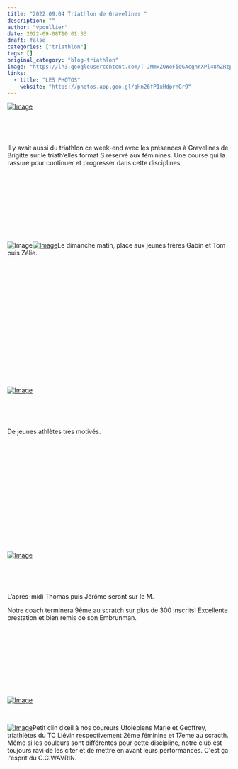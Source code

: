 ```yaml
---
title: "2022.09.04 Triathlon de Gravelines "
description: ""
author: "vpoullier"
date: 2022-09-08T10:01:33
draft: false
categories: ["triathlon"]
tags: []
original_category: "blog-triathlon"
image: "https://lh3.googleusercontent.com/T-JMmxZOWoFiqGAcgnrXPl48hZRtpV4MF9UZL37jQWLVpaCc9YTw_ZbZDIipSlccHrWRAWSnYhaM4NEpDFJpPxI6oi1zSQoGXOrYTHw1Ws6pfcueou8T1o3YE20ZIBbxb6zpCbE9OaKsQtP5gWICEiZMN4gKOlARfJDxRVvTW5-LJ5gLAfvmDFUzxMZ6bhX3Wjd1sDzSp6mbzJy3lUt2Tjj7f3U0GbtEDex42GQpQd8ySkICpI9rp2FJAB7V3CK95Ava56cv9OjhcPYtnC4YLxIcU4--kMuLq6c6vuu1q-uB_v5CPoiscXbTCM5XIDhAYNz7586L3rvTHzSl9idspkHefcKQocJqpwdwzkrr_ZXlODH2CdI_GEW7GO-55bXtmtmHwFY2zSyv_4Np06kD7XJZFwjMUYtP1YEJ_zUQcKCaW-otfb-OQ8_2Z1Mic0Z9F7Vq-ZfTWKuXYB2l3-sNlJvjm6AlwQkUdYjEsh9SE3WlvddlNtV8bhHTNyHAGqUdAqAbJ7VVtAxUW4D8inb-gOssl0grQ997A9KN3KWMXv81lQwAtjMZNFkQoEErg1sC5LfypR7u_pq4iVXj37Rre2gMyDVGNAW9S-umnk72n-07sUe-27XQQaTZ10KRstdYO2mWyAQXs8B-W8GKVhzIeBAFgKk0FDyVZGszM90CPalLFCo1siBI9gfhkBn2HHZBQczqmcGqdKxXHBHgyhIc0h3MBTDWh_ly6L0JJFRwb11MdWjQ0ulcRgnUbWLs=w469-h703-no?authuser=0"
links:
  - title: "LES PHOTOS"
    website: "https://photos.app.goo.gl/qHn26fP1xHdprnGr9"
---
```


[![Image](https://lh3.googleusercontent.com/T-JMmxZOWoFiqGAcgnrXPl48hZRtpV4MF9UZL37jQWLVpaCc9YTw_ZbZDIipSlccHrWRAWSnYhaM4NEpDFJpPxI6oi1zSQoGXOrYTHw1Ws6pfcueou8T1o3YE20ZIBbxb6zpCbE9OaKsQtP5gWICEiZMN4gKOlARfJDxRVvTW5-LJ5gLAfvmDFUzxMZ6bhX3Wjd1sDzSp6mbzJy3lUt2Tjj7f3U0GbtEDex42GQpQd8ySkICpI9rp2FJAB7V3CK95Ava56cv9OjhcPYtnC4YLxIcU4--kMuLq6c6vuu1q-uB_v5CPoiscXbTCM5XIDhAYNz7586L3rvTHzSl9idspkHefcKQocJqpwdwzkrr_ZXlODH2CdI_GEW7GO-55bXtmtmHwFY2zSyv_4Np06kD7XJZFwjMUYtP1YEJ_zUQcKCaW-otfb-OQ8_2Z1Mic0Z9F7Vq-ZfTWKuXYB2l3-sNlJvjm6AlwQkUdYjEsh9SE3WlvddlNtV8bhHTNyHAGqUdAqAbJ7VVtAxUW4D8inb-gOssl0grQ997A9KN3KWMXv81lQwAtjMZNFkQoEErg1sC5LfypR7u_pq4iVXj37Rre2gMyDVGNAW9S-umnk72n-07sUe-27XQQaTZ10KRstdYO2mWyAQXs8B-W8GKVhzIeBAFgKk0FDyVZGszM90CPalLFCo1siBI9gfhkBn2HHZBQczqmcGqdKxXHBHgyhIc0h3MBTDWh_ly6L0JJFRwb11MdWjQ0ulcRgnUbWLs=w469-h703-no?authuser=0)](https://lh3.googleusercontent.com/T-JMmxZOWoFiqGAcgnrXPl48hZRtpV4MF9UZL37jQWLVpaCc9YTw_ZbZDIipSlccHrWRAWSnYhaM4NEpDFJpPxI6oi1zSQoGXOrYTHw1Ws6pfcueou8T1o3YE20ZIBbxb6zpCbE9OaKsQtP5gWICEiZMN4gKOlARfJDxRVvTW5-LJ5gLAfvmDFUzxMZ6bhX3Wjd1sDzSp6mbzJy3lUt2Tjj7f3U0GbtEDex42GQpQd8ySkICpI9rp2FJAB7V3CK95Ava56cv9OjhcPYtnC4YLxIcU4--kMuLq6c6vuu1q-uB_v5CPoiscXbTCM5XIDhAYNz7586L3rvTHzSl9idspkHefcKQocJqpwdwzkrr_ZXlODH2CdI_GEW7GO-55bXtmtmHwFY2zSyv_4Np06kD7XJZFwjMUYtP1YEJ_zUQcKCaW-otfb-OQ8_2Z1Mic0Z9F7Vq-ZfTWKuXYB2l3-sNlJvjm6AlwQkUdYjEsh9SE3WlvddlNtV8bhHTNyHAGqUdAqAbJ7VVtAxUW4D8inb-gOssl0grQ997A9KN3KWMXv81lQwAtjMZNFkQoEErg1sC5LfypR7u_pq4iVXj37Rre2gMyDVGNAW9S-umnk72n-07sUe-27XQQaTZ10KRstdYO2mWyAQXs8B-W8GKVhzIeBAFgKk0FDyVZGszM90CPalLFCo1siBI9gfhkBn2HHZBQczqmcGqdKxXHBHgyhIc0h3MBTDWh_ly6L0JJFRwb11MdWjQ0ulcRgnUbWLs=w469-h703-no?authuser=0)

&nbsp;

&nbsp;

Il y avait aussi du triathlon ce week-end avec les présences à Gravelines de Brigitte sur le triath’elles format S réservé aux féminines. Une course qui la rassure pour continuer et progresser dans cette disciplines

&nbsp;

&nbsp;

&nbsp;

&nbsp;

&nbsp;

![Image](https://lh3.googleusercontent.com/9TUyI1WSWq-J-hJv4qqPYimwhBipUjLcOcvICtEzhSOYcI0Ps9lgzUA_PoH_eDmqvMZKBVd9jB6JNCKewl2RBn4Uiy_0dHi766ZvnjHucDbVeT6XkjrOYNPDj5ZMH271JBOIOgtw6xtVnGQL18ohDPdiMZZtkKlmyCztVfTeVVtJyZeV2MJC12_jkVFaxxAgifCzK9gV0wxrAkeNl44l9vj5zch9mw-RKMhqXYIdUWJev85WUt8pEjEsMZXjEdDujqLI77lZpjPlG07h7OpTQJkbSIKVb9BD-yVYJdiBhPoBWDW_wB_1RvI5lLPkRCaRqXSTe6-pZ_QyfqPGpx0kcVmJhGQSyCoQV0gCNrhL6Rw37jeaLPyqEr8B_8lVj8rRzgXoF6oAMwBEoyBszSSyHA4LQKE9cL8_DNqXG6Cde3QGkGl7jqx51H1B7Ay8o_8UnWWl4k7ks6yO7tQ4svyZVeLmMH7AKAgOCBBM_kwkUqIWQ0ub8jk6pOO-qrn42lE9lcDDwYlpy7C5GG3fGqnFiM9DCTqLNAIshYPjekMdKijHkSvaWQwJMJcfeCd5Ik2CLOZ4F8FyeNJD4aNUbTz6ELB72c2oQ1JJqroD5LfBSp8fl8ngGm94N3UR_248TFhtTgjntRvQUIsV5-FhmW7jgqzB3SnYnuG1ktMrO03p8oviKOzkcEAdonldQTU945fP6CYZ9ek32Y6AsIqwN1-ADoZiqXU4ojdaEcqnX1Ng_WLuNNAJqXra4v5ubc4Q=w397-h703-no?authuser=0)[![Image](https://lh3.googleusercontent.com/TlvPdP91A0uXhW_8iE5e0aOEC4t6zxihszCLhd0oR36bGryvFgL5Uzlh2rcijC5Csuh7ysv4yWddZwYyAztcRIxAiyXdYWKRIDp54God6_qcbUr06yBuLeIe7dRmuoQA9QI1L7-4juhq79GBmfjHDNcb-Vd53_ZPhT5cj9wC9vb5tGhuhpsHPVTp8MOJRPBav5jWi6EG_USJbyOhhX8Yv0s00ed4N0AthH6XSucQxra8pf_v2XLimTHMx1ItNCqkkMzCC-z9XThvhGILClsP1D9E22iK8oczVZoupvQLKFB0PbnT-y6pSbX3O4O_yapVKZ8i_ZjHyTeq9GJq1m9a40VpBI6yX6Q1Ljpl8taFEocHLuyWTGcLPqi7-QytbhuVHCxdfY3PFdWggbwgCZDQcSLGSyNGFxVGv8WwIHwLkdbQIkTJuEneNV_LvhqKAJ_NdSC7okRkh7C7nZs4J-lZ_6zjxGn3KM2E0fJDk7Qa6cm2OQVmn-V5LqXPAff-BqlfPSeE6y_5wxC8plrluObRO4cSUIp6OmO3J6ZIP-WNCIfXqM-EyYd4axcjuIvMzFDYcF6IDSYfeIFXbvALS8N5ZRV9EjroqTXoc6R947ifGKT5QNj1ZhjpBUrQL2svbCwJbIkwRUmvfm_tkQakyz1FxLE1imu49OsyyQLHa0WUC-I6qxP4E1AWaHCI9n8DHtcCzbApsQXlWq-09xUhvOVe5hOJkYFWe5ExhWIUVae3UeIddpWapiLNfaGLCLCx=w397-h703-no?authuser=0)](https://lh3.googleusercontent.com/TlvPdP91A0uXhW_8iE5e0aOEC4t6zxihszCLhd0oR36bGryvFgL5Uzlh2rcijC5Csuh7ysv4yWddZwYyAztcRIxAiyXdYWKRIDp54God6_qcbUr06yBuLeIe7dRmuoQA9QI1L7-4juhq79GBmfjHDNcb-Vd53_ZPhT5cj9wC9vb5tGhuhpsHPVTp8MOJRPBav5jWi6EG_USJbyOhhX8Yv0s00ed4N0AthH6XSucQxra8pf_v2XLimTHMx1ItNCqkkMzCC-z9XThvhGILClsP1D9E22iK8oczVZoupvQLKFB0PbnT-y6pSbX3O4O_yapVKZ8i_ZjHyTeq9GJq1m9a40VpBI6yX6Q1Ljpl8taFEocHLuyWTGcLPqi7-QytbhuVHCxdfY3PFdWggbwgCZDQcSLGSyNGFxVGv8WwIHwLkdbQIkTJuEneNV_LvhqKAJ_NdSC7okRkh7C7nZs4J-lZ_6zjxGn3KM2E0fJDk7Qa6cm2OQVmn-V5LqXPAff-BqlfPSeE6y_5wxC8plrluObRO4cSUIp6OmO3J6ZIP-WNCIfXqM-EyYd4axcjuIvMzFDYcF6IDSYfeIFXbvALS8N5ZRV9EjroqTXoc6R947ifGKT5QNj1ZhjpBUrQL2svbCwJbIkwRUmvfm_tkQakyz1FxLE1imu49OsyyQLHa0WUC-I6qxP4E1AWaHCI9n8DHtcCzbApsQXlWq-09xUhvOVe5hOJkYFWe5ExhWIUVae3UeIddpWapiLNfaGLCLCx=w397-h703-no?authuser=0)Le dimanche matin, place aux jeunes frères Gabin et Tom puis Zélie.

&nbsp;

&nbsp;

&nbsp;

&nbsp;

&nbsp;

&nbsp;

&nbsp;

&nbsp;

&nbsp;

[ ![Image](https://lh3.googleusercontent.com/C3qo_qExN4dfy-I56T_6YSO1pyNkolX7bv_RVvhw6nveG4mmjLe5MK3SS1R3zcNwp0EzV30iqQVnWYJqnLjCbD1iPp26uAzhmYIrLDIZZVSHZiQSxKmJ71_wvyzuEqq73qHR3FUBWGjTUAV2DZpuKSjQ_O2MPJdRcN_SO1VMhQL_f0dzZaAQwgo1NVMiUFm7qXc5OvOnHne28cBiIwqPiGMQM_vlFFsKDiFeA3MiDHqodhsLABw389x9RCpx2kaUFU1rtL4BcOnkFnxAVcX-R_WQ-SR-_ssPj64TPVuj3nNAsAsaWVSj0mVCjBlniniVR8i9QgX1_17YTip2jc5IfaHzA70qzkACbY65jvLKmG4FnIj4gz-lZ1eT71ieGHgxH2FFdmh-BQkEmEoPqU1uw86sFgxI1yKQFpWoXf8DcdrGtRTWWbjjZA8jOIeHgJ-aUnaAYvDAv0otRj7VMIjmt5c4T3n41rvXj1NKFSxw0R0cAsLj6Rz0eY7ChRSe8Y9pE9pzu15OF7CE9TFqfuH8cBxkTzhVF_GG4pFYes13gvfuWKZZZx03UiuYM_aMbtiQmlGTQGJeGOIuKpPPKMkF5erc8AfDykDZylhO0MPVbSKoGyW6u2M6VX9q8odvx2o-TTXtgxs1k1EYf6oo3cU1KiURaSWOrxC80QvlMtp90GP2gpbQG3bmawkmTHF3nkIjflYCIkvmewYJ1wv1_-H_KjPZq9OBA5d9DPPd5StIRTHqsIRKKd39YmwZ6ZBV=w230-h306-no?authuser=0)](https://lh3.googleusercontent.com/C3qo_qExN4dfy-I56T_6YSO1pyNkolX7bv_RVvhw6nveG4mmjLe5MK3SS1R3zcNwp0EzV30iqQVnWYJqnLjCbD1iPp26uAzhmYIrLDIZZVSHZiQSxKmJ71_wvyzuEqq73qHR3FUBWGjTUAV2DZpuKSjQ_O2MPJdRcN_SO1VMhQL_f0dzZaAQwgo1NVMiUFm7qXc5OvOnHne28cBiIwqPiGMQM_vlFFsKDiFeA3MiDHqodhsLABw389x9RCpx2kaUFU1rtL4BcOnkFnxAVcX-R_WQ-SR-_ssPj64TPVuj3nNAsAsaWVSj0mVCjBlniniVR8i9QgX1_17YTip2jc5IfaHzA70qzkACbY65jvLKmG4FnIj4gz-lZ1eT71ieGHgxH2FFdmh-BQkEmEoPqU1uw86sFgxI1yKQFpWoXf8DcdrGtRTWWbjjZA8jOIeHgJ-aUnaAYvDAv0otRj7VMIjmt5c4T3n41rvXj1NKFSxw0R0cAsLj6Rz0eY7ChRSe8Y9pE9pzu15OF7CE9TFqfuH8cBxkTzhVF_GG4pFYes13gvfuWKZZZx03UiuYM_aMbtiQmlGTQGJeGOIuKpPPKMkF5erc8AfDykDZylhO0MPVbSKoGyW6u2M6VX9q8odvx2o-TTXtgxs1k1EYf6oo3cU1KiURaSWOrxC80QvlMtp90GP2gpbQG3bmawkmTHF3nkIjflYCIkvmewYJ1wv1_-H_KjPZq9OBA5d9DPPd5StIRTHqsIRKKd39YmwZ6ZBV=w230-h306-no?authuser=0)

&nbsp;

&nbsp;

De jeunes athlètes très motivés.

&nbsp;

&nbsp;&nbsp;

&nbsp;

&nbsp;

&nbsp;

&nbsp;

&nbsp;

&nbsp;

[ ![Image](https://lh3.googleusercontent.com/MPK_yzqB_FsRmmOMJMmdBlj_IC6wChTfdNKcftpjsmb-TJyG6s9SBGQ-pddUA7lNH7B0befS0GPV2zZi95nSQQc--CBzjQy0RzR_HXElGofSfaRlE7HMZl_6yDIv4sJkkvZIzlVzwuXlzJy9JoiH9c3-ybHMjp1fGeffnkFBLtIttPbIlkuemjAfHzgWXJGFFXI5K_NgIT6Z7PpiPk13gMnDR1QynpvuWboaBDpjlOqZZhCL1JuQM6okCpOBvtTRp5_IO1IWFgSW5XWSjzr9RrU87KnNTw-lkX_3vElkwVnSxvMWtL5UQaJBmwdyri7-mMtiDk52-1wLmWTIu3f2Gxr4fth2oXRaV_DD5GFyQGR63eoSgw8o2jfOptnuT2N1YMk3YG1xAlT_MuFhGa0qtroFqcPG6pL1K-fyIcSRneSRE5FRM_UtnZBTca3WLubRosxr-rY3WRXg9rM96d25Oxoj48dGglqyOptmzvgT9-OEBTY_EF_9JXRA7QV2KLWG_8B3s6TAq2gSVdfKQbTMmMyaraxC5kFXPZ4hXVxxgjpahqKEr4yDdsocOI9ltEonbQLugcaDQQHoYhvJZ8n2c8APkXNj-ZXL1DPMY8ib7o4oP9GtodOvKEF_BYLSceTd50wr4oxGSJR0lDs5zKTtRBQs_hWsvyIplFOXbTwA6WgDycq0Q3Ojuv-KoVTer8gQDw7CCRGGBdQ6T_y_FmJ4gAj6tOycfXYeu1OmTqWyS54Dzx1xHxOF9SKD2zHa=w204-h306-no?authuser=0)](https://lh3.googleusercontent.com/MPK_yzqB_FsRmmOMJMmdBlj_IC6wChTfdNKcftpjsmb-TJyG6s9SBGQ-pddUA7lNH7B0befS0GPV2zZi95nSQQc--CBzjQy0RzR_HXElGofSfaRlE7HMZl_6yDIv4sJkkvZIzlVzwuXlzJy9JoiH9c3-ybHMjp1fGeffnkFBLtIttPbIlkuemjAfHzgWXJGFFXI5K_NgIT6Z7PpiPk13gMnDR1QynpvuWboaBDpjlOqZZhCL1JuQM6okCpOBvtTRp5_IO1IWFgSW5XWSjzr9RrU87KnNTw-lkX_3vElkwVnSxvMWtL5UQaJBmwdyri7-mMtiDk52-1wLmWTIu3f2Gxr4fth2oXRaV_DD5GFyQGR63eoSgw8o2jfOptnuT2N1YMk3YG1xAlT_MuFhGa0qtroFqcPG6pL1K-fyIcSRneSRE5FRM_UtnZBTca3WLubRosxr-rY3WRXg9rM96d25Oxoj48dGglqyOptmzvgT9-OEBTY_EF_9JXRA7QV2KLWG_8B3s6TAq2gSVdfKQbTMmMyaraxC5kFXPZ4hXVxxgjpahqKEr4yDdsocOI9ltEonbQLugcaDQQHoYhvJZ8n2c8APkXNj-ZXL1DPMY8ib7o4oP9GtodOvKEF_BYLSceTd50wr4oxGSJR0lDs5zKTtRBQs_hWsvyIplFOXbTwA6WgDycq0Q3Ojuv-KoVTer8gQDw7CCRGGBdQ6T_y_FmJ4gAj6tOycfXYeu1OmTqWyS54Dzx1xHxOF9SKD2zHa=w204-h306-no?authuser=0)

&nbsp;

&nbsp;

L’après-midi Thomas puis Jérôme seront sur le M.

Notre coach terminera 9ème au scratch sur plus de 300 inscrits! Excellente prestation et bien remis de son Embrunman.&nbsp;

&nbsp;&nbsp;

&nbsp;

&nbsp;

&nbsp;

&nbsp;

[![Image](https://lh3.googleusercontent.com/-x21_ciVeqYtDVig7YpHUhUc_ayoMPFtvWmhIfFCs_5jYPv_VmweXJdgqgmX-wk_T-LRUui-TbGI5YR8XjAs10xjMdxx1dJ5x2KBM4wmqrqPnbpOpim-ss-DXaZDpIHAWZKy2xnETGy10ReRptK-ps5i21P9rEwv9yMAAE2Q7DyBJwHMecjeW1vY6j5QyvlzadmggiDKg3-OEIPA3_-3bidK8F_c33ZIw74XMWAVnSozIg9EGE9Z1RbYlbCitNJZ8J5FoF5XZfwKW7quGbYzsCVqgOXC4XEKvAUzc4ERvonnHiZPoHl-xD27sOKaClBNQrfFCOrzZ6HXlDvFRG2zjVqFXsvCzg3DaBKYzZp5AWH3pQT3Tz4DFI4r0sMcYhUUumQSKZIsfclFZ_bXr4uOvn2XXHP7p3YxQ0zTv5QhADfor6VHwZ86nOYfnnWhtXlTfSXYqg580TsQY_is8dfe6LCCvarmw7BQmMGYNdlgH2Wbiq989rldfgoa4yFG9-RSbCWcA1Hsz5u0to9UraphoEgqfrYIAkhpFZcUKN7CC_iyCF38EhhV5_ipSg3hslFn7I8WEyVX-1PqGXlRQFHJ5u0BIpCiZPjAPVRLc0-bZH-YQ7zmYZ_4GyXolpYhMTdYqSvAJFg9TE2r1gb16m5eV5GrCOrQBKJw7EAkB8EKPI9bEWRwXaGuQhXlPpikss5I_5fWy3YNXfbR-ykmdZ4xDULh0LrNWZbxFcm7pn-WKCeUOiWYMOulU2YJQc21=w214-h321-no?authuser=0)](https://lh3.googleusercontent.com/-x21_ciVeqYtDVig7YpHUhUc_ayoMPFtvWmhIfFCs_5jYPv_VmweXJdgqgmX-wk_T-LRUui-TbGI5YR8XjAs10xjMdxx1dJ5x2KBM4wmqrqPnbpOpim-ss-DXaZDpIHAWZKy2xnETGy10ReRptK-ps5i21P9rEwv9yMAAE2Q7DyBJwHMecjeW1vY6j5QyvlzadmggiDKg3-OEIPA3_-3bidK8F_c33ZIw74XMWAVnSozIg9EGE9Z1RbYlbCitNJZ8J5FoF5XZfwKW7quGbYzsCVqgOXC4XEKvAUzc4ERvonnHiZPoHl-xD27sOKaClBNQrfFCOrzZ6HXlDvFRG2zjVqFXsvCzg3DaBKYzZp5AWH3pQT3Tz4DFI4r0sMcYhUUumQSKZIsfclFZ_bXr4uOvn2XXHP7p3YxQ0zTv5QhADfor6VHwZ86nOYfnnWhtXlTfSXYqg580TsQY_is8dfe6LCCvarmw7BQmMGYNdlgH2Wbiq989rldfgoa4yFG9-RSbCWcA1Hsz5u0to9UraphoEgqfrYIAkhpFZcUKN7CC_iyCF38EhhV5_ipSg3hslFn7I8WEyVX-1PqGXlRQFHJ5u0BIpCiZPjAPVRLc0-bZH-YQ7zmYZ_4GyXolpYhMTdYqSvAJFg9TE2r1gb16m5eV5GrCOrQBKJw7EAkB8EKPI9bEWRwXaGuQhXlPpikss5I_5fWy3YNXfbR-ykmdZ4xDULh0LrNWZbxFcm7pn-WKCeUOiWYMOulU2YJQc21=w214-h321-no?authuser=0)

&nbsp;

[![Image](https://lh3.googleusercontent.com/OCBB1J0sDAliyaFgHSRVNIJ-Srz2_czA3gpwixSM1thY9hcvMyHiidKyiIbtS1STlHQdbkFsEsczbqf2rykj-WBckrXRC4d5ic8u2qkJ4E6VO5Ld5CKFR0BHYQd3DMmZyWp2pKRt7uptxYke9QY7F4OVQkHmjxQWaAyoBLrOZBnqsfZmJE2J8gNNsfVroZIHCsoJB21TGGzv7QVRZVIusZ4ZTYk5HW73pRM6LsUU5jf__S-ximvv1CXeQAsyR_R_objk4ozLCuwOGTmbmczG2aWqndQ-CTOHPcWxm2_6Frm9s5aj0ld2zis-JyxCewzsVTL7mzYNLKSd5OkwJqPX4UnH3Z49z5CkOQLTl3Jn9M4oyOzlX8_YtpmEH-fCUJC6x5dYPoHxdcVaV2m2k60-mn1VaQVcbkXC6yFCUgkH_v9B12MHJVs7RCfqdys4MGI-CsaTIVMGiNMcMQ8NjIW6ZdexLcBrv4ZQLDhZlnZezXuNuET3ao6A7lzfapWWDB5q8s3Y6u32UDFlzmYwNf50Q8imsn6l84yOr2EmAF6QokUINxGheSiTp29qaFrrfyNdots-GQVbOMuZ9YA_Sm43kn6ARumTg1Ih6ypmOBpWeco1M8Hd4org6GARsf91rk0YlebE3tAJ-2gUF__KCiNu-LQdIPLcyVh1e9PGL7AxQHrN9GThRGiU5hJCpzwe1MspPAgiySi133NNwQbhuqy628PHNfhnYXnTbDJlo8u50SxxG0UJVBm-h5CjnyvV=w469-h703-no?authuser=0)](https://lh3.googleusercontent.com/OCBB1J0sDAliyaFgHSRVNIJ-Srz2_czA3gpwixSM1thY9hcvMyHiidKyiIbtS1STlHQdbkFsEsczbqf2rykj-WBckrXRC4d5ic8u2qkJ4E6VO5Ld5CKFR0BHYQd3DMmZyWp2pKRt7uptxYke9QY7F4OVQkHmjxQWaAyoBLrOZBnqsfZmJE2J8gNNsfVroZIHCsoJB21TGGzv7QVRZVIusZ4ZTYk5HW73pRM6LsUU5jf__S-ximvv1CXeQAsyR_R_objk4ozLCuwOGTmbmczG2aWqndQ-CTOHPcWxm2_6Frm9s5aj0ld2zis-JyxCewzsVTL7mzYNLKSd5OkwJqPX4UnH3Z49z5CkOQLTl3Jn9M4oyOzlX8_YtpmEH-fCUJC6x5dYPoHxdcVaV2m2k60-mn1VaQVcbkXC6yFCUgkH_v9B12MHJVs7RCfqdys4MGI-CsaTIVMGiNMcMQ8NjIW6ZdexLcBrv4ZQLDhZlnZezXuNuET3ao6A7lzfapWWDB5q8s3Y6u32UDFlzmYwNf50Q8imsn6l84yOr2EmAF6QokUINxGheSiTp29qaFrrfyNdots-GQVbOMuZ9YA_Sm43kn6ARumTg1Ih6ypmOBpWeco1M8Hd4org6GARsf91rk0YlebE3tAJ-2gUF__KCiNu-LQdIPLcyVh1e9PGL7AxQHrN9GThRGiU5hJCpzwe1MspPAgiySi133NNwQbhuqy628PHNfhnYXnTbDJlo8u50SxxG0UJVBm-h5CjnyvV=w469-h703-no?authuser=0)Petit clin d’œil à nos coureurs Ufolépiens Marie et Geoffrey, triathlètes du TC Liévin respectivement 2ème féminine et 17ème au scracth. Même si les couleurs sont différentes pour cette discipline, notre club est toujours ravi de les citer et de mettre en avant leurs performances. C'est ça l'esprit du C.C.WAVRIN.&nbsp;